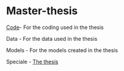 # Master-thesis

[Code](https://andreasbj77.github.io/Repository---Andreas-Borup-J-rgensen/Master-thesis/Code/)- For the coding used in the thesis

Data - For the data used in the thesis

Models - For the models created in the thesis

Speciale - [The thesis](https://andreasbj77.github.io/Repository---Andreas-Borup-J-rgensen/Master-thesis/Speciale.pdf)
